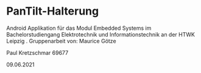 # PanTilt-Halterung
Android Applikation für das Modul Embedded Systems im Bachelorstudiengang Elektrotechnik und Informationstechnik an der HTWK Leipzig .
Gruppenarbeit von:
Maurice Götze 


Paul Kretzschmar 
69677

09.06.2021
